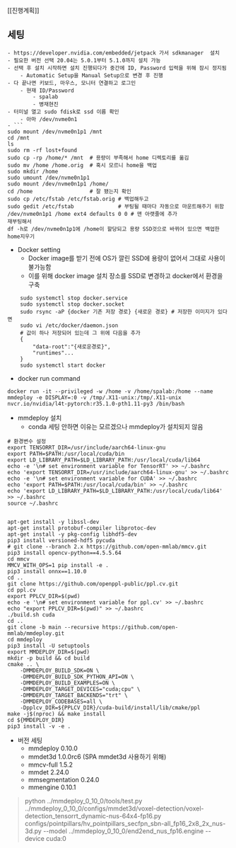 [[진행계획]]
## 세팅
	- https://developer.nvidia.com/embedded/jetpack 가서 sdkmanager  설치
	- 필요한 버전 선택 20.04는 5.0.1부터 5.1.0까지 설치 가능
	- 선택 후 설치 시작하면 설치 진행되다가 중간에 ID, Password 입력을 위해 잠시 정지됨
		- Automatic Setup을 Manual Setup으로 변경 후 진행
	- 다 끝나면 키보드, 마우스, 모니터 연결하고 로그인
		- 현재 ID/Password
			- spalab
			- 병재현진
	- 터미널 열고 sudo fdisk로 ssd 이름 확인
		- 아마 /dev/nvme0n1
	- ```
	sudo mount /dev/nvme0n1p1 /mnt
	cd /mnt
	ls
	sudo rm -rf lost+found
	sudo cp -rp /home/* /mnt  # 용량이 부족해서 home 디렉토리를 옮김
	sudo mv /home /home.orig  # 혹시 모르니 home을 백업
	sudo mkdir /home
	sudo umount /dev/nvme0n1p1
	sudo mount /dev/nvme0n1p1 /home/
	cd /home                  # 잘 됐는지 확인
	sudo cp /etc/fstab /etc/fstab.orig # 백업해두고
	sudo gedit /etc/fstab              # 부팅될 때마다 자동으로 마운트해주기 위함
	/dev/nvme0n1p1 /home ext4 defaults 0 0 # 맨 아랫줄에 추가
	재부팅해서
	df -h로 /dev/nvme0n1p1에 /home이 할당되고 용량 SSD것으로 바뀌어 있으면 백업한 home지우기

- Docker setting
	- Docker image를 받기 전에 OS가 깔린 SSD에 용량이 없어서 그대로 사용이 불가능함
	- 이를 위해 docker image 설치 장소를 SSD로 변경하고 docker에서 환경을 구축
```sudo docker info | grep 'Docker Root dir' # 기존 도커 저장 경로
	sudo systemctl stop docker.service
	sudo systemctl stop docker.socket
	sudo rsync -aP {docker 기존 저장 경로} {새로운 경로} # 저장한 이미지가 있다면
	sudo vi /etc/docker/daemon.json
	# 값이 하나 저장되어 있는데 그 위에 다음을 추가
	{
		"data-root":"{새로운경로}",
		"runtimes"...
	}
	sudo systemctl start docker
```
- docker run command
```
docker run -it --privileged -w /home -v /home/spalab:/home --name mmdeploy -e DISPLAY=:0 -v /tmp/.X11-unix:/tmp/.X11-unix nvcr.io/nvidia/l4t-pytorch:r35.1.0-pth1.11-py3 /bin/bash
```
- mmdeploy 설치
	- conda 세팅 안하면 이유는 모르겠으나 mmdeploy가 설치되지 않음
```
# 환경변수 설정
export TENSORRT_DIR=/usr/include/aarch64-linux-gnu
export PATH=$PATH:/usr/local/cuda/bin
export LD_LIBRARY_PATH=$LD_LIBRARY_PATH:/usr/local/cuda/lib64
echo -e '\n# set environment variable for TensorRT' >> ~/.bashrc
echo 'export TENSORRT_DIR=/usr/include/aarch64-linux-gnu' >> ~/.bashrc
echo -e '\n# set environment variable for CUDA' >> ~/.bashrc
echo 'export PATH=$PATH:/usr/local/cuda/bin' >> ~/.bashrc
echo 'export LD_LIBRARY_PATH=$LD_LIBRARY_PATH:/usr/local/cuda/lib64' >> ~/.bashrc
source ~/.bashrc


apt-get install -y libssl-dev
apt-get install protobuf-compiler libprotoc-dev
apt-get install -y pkg-config libhdf5-dev
pip3 install versioned-hdf5 pycuda
# git clone --branch 2.x https://github.com/open-mmlab/mmcv.git
pip3 install opencv-python==4.5.5.64
cd mmcv
MMCV_WITH_OPS=1 pip install -e .
pip3 install onnx==1.10.0
cd ..
git clone https://github.com/openppl-public/ppl.cv.git
cd ppl.cv
export PPLCV_DIR=$(pwd)
echo -e '\n# set environment variable for ppl.cv' >> ~/.bashrc
echo "export PPLCV_DIR=$(pwd)" >> ~/.bashrc
./build.sh cuda
cd ..
git clone -b main --recursive https://github.com/open-mmlab/mmdeploy.git
cd mmdeploy
pip3 install -U setuptools
export MMDEPLOY_DIR=$(pwd)
mkdir -p build && cd build
cmake .. \
    -DMMDEPLOY_BUILD_SDK=ON \
    -DMMDEPLOY_BUILD_SDK_PYTHON_API=ON \
    -DMMDEPLOY_BUILD_EXAMPLES=ON \
    -DMMDEPLOY_TARGET_DEVICES="cuda;cpu" \
    -DMMDEPLOY_TARGET_BACKENDS="trt" \
    -DMMDEPLOY_CODEBASES=all \
    -Dpplcv_DIR=${PPLCV_DIR}/cuda-build/install/lib/cmake/ppl
make -j$(nproc) && make install
cd ${MMDEPLOY_DIR}
pip3 install -v -e .

```

- 버전 세팅
	- mmdeploy 0.10.0
	- mmdet3d 1.0.0rc6 (SPA mmdet3d 사용하기 위해)
	- mmcv-full 1.5.2
	- mmdet 2.24.0
	- mmsegmentation 0.24.0
	- mmengine 0.10.1

> python ../mmdeploy_0_10_0/tools/test.py ../mmdeploy_0_10_0/configs/mmdet3d/voxel-detection/voxel-detection_tensorrt_dynamic-nus-64x4-fp16.py configs/pointpillars/hv_pointpillars_secfpn_sbn-all_fp16_2x8_2x_nus-3d.py --model ../mmdeploy_0_10_0/end2end_nus_fp16.engine --device cuda:0

